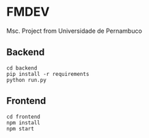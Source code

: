 # FMDEV
Msc. Project from Universidade de Pernambuco

## Backend
```
cd backend
pip install -r requirements
python run.py
```

## Frontend
```
cd frontend
npm install
npm start
```